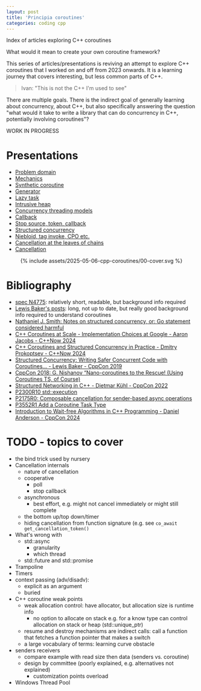 ```yaml
---
layout: post
title: 'Principia coroutines'
categories: coding cpp
---
```


Index of articles exploring C++ coroutines


What would it mean to create your own coroutine framework?

This series of articles/presentations is reviving an attempt to explore C++
coroutines that I worked on and off from 2023 onwards. It is a learning
journey that covers interesting, but less common parts of C++.

> Ivan: "This is not the C++ I'm used to see"

There are multiple goals. There is the indirect goal of generally learning
about concurrency, about C++, but also specifically answering the question
"what would it take to write a library that can do concurrency in C++,
potentially involving coroutines"?

WORK IN PROGRESS

# Presentations

- [Problem domain](/presentations/2025-05-06-coro-problem-domain.html)
- [Mechanics](/presentations/2025-05-11-coro-mechanics.html)
- [Synthetic coroutine](/presentations/2025-05-13-synthetic-coroutine.html)
- [Generator](/presentations/2025-05-20-generator.html)
- [Lazy task](/presentations/2025-05-24-lazy-task.html)
- [Intrusive heap](/presentations/2025-05-15-intrusive-heap.html)
- [Concurrency threading models](/presentations/2025-05-28-threading-models.html)
- [Callback](/presentations/2025-05-30-callback.html)
- [Stop source, token, callback](/presentations/2025-06-03-stop.html)
- [Structured concurrency](/presentations/2025-06-07-structured-concurrency.html)
- [Niebloid, tag invoke, CPO etc.](/presentations/2025-06-11-niebloid-cpo.html)
- [Cancellation at the leaves of chains](/presentations/2025-07-18-cancellation-leaves.html)
- [Cancellation](/presentations/2025-08-03-cancellation.html)

<div align="center">
{% include assets/2025-05-06-cpp-coroutines/00-cover.svg %}
</div>


# Bibliography

- [spec N4775](https://www.open-std.org/jtc1/sc22/wg21/docs/papers/2018/n4775.pdf):
relatively short, readable, but background info required
- [Lewis Baker's posts](https://lewissbaker.github.io/): long, not up to
date, but really good background info required to understand coroutines
- [Nathaniel J. Smith: Notes on structured concurrency, or: Go statement considered harmful](https://vorpus.org/blog/notes-on-structured-concurrency-or-go-statement-considered-harmful/)
- [C++ Coroutines at Scale - Implementation Choices at Google - Aaron Jacobs - C++Now 2024](https://www.youtube.com/watch?v=k-A12dpMYHo)
- [C++ Coroutines and Structured Concurrency in Practice - Dmitry Prokoptsev - C++Now 2024](https://www.youtube.com/watch?v=sWeOIS14Myg)
- [Structured Concurrency: Writing Safer Concurrent Code with Coroutines... - Lewis Baker - CppCon 2019](https://www.youtube.com/watch?v=1Wy5sq3s2rg)
- [CppCon 2018: G. Nishanov “Nano-coroutines to the Rescue! (Using Coroutines TS, of Course)](https://www.youtube.com/watch?v=j9tlJAqMV7U)
- [Structured Networking in C++ - Dietmar Kühl - CppCon 2022](https://www.youtube.com/watch?v=XaNajUp-sGY)
- [P2300R10 std::execution](https://www.open-std.org/jtc1/sc22/wg21/docs/papers/2024/p2300r10.html)
- [P2175R0: Composable cancellation for sender-based async operations](https://www.open-std.org/jtc1/sc22/wg21/docs/papers/2020/p2175r0.html#appendix-a-the-stop_when-algorithm)
- [P3552R1 Add a Coroutine Task Type](https://www.open-std.org/jtc1/sc22/wg21/docs/papers/2025/p3552r1.pdf)
- [Introduction to Wait-free Algorithms in C++ Programming - Daniel Anderson - CppCon 2024](https://www.youtube.com/watch?v=kPh8pod0-gk)

# TODO - topics to cover

- the bind trick used by nursery
- Cancellation internals
  - nature of cancellation
  - cooperative
    - poll
    - stop callback
  - asynchronous
    - best effort, e.g. might not cancel immediately or might still complete
  - the bottom up/top down/timer
  - hiding cancellation from function signature (e.g. see `co_await get_cancellation_token()`
- What's wrong with
  - std::async
    - granularity
    - which thread
  - std::future and std::promise
- Trampoline
- Timers
- context passing (adv/disadv):
  - explicit as an argument
  - buried
- C++ coroutine weak points
  - weak allocation control: have allocator, but allocation size is runtime
    info
    - no option to allocate on stack e.g. for a know type can control
      allocation on stack or heap (std::unique_ptr)
  - resume and destroy mechanisms are indirect calls: call a function that
    fetches a function pointer that makes a switch
  - a large vocabulary of terms: learning curve obstacle
- senders receivers
  - compare example with read size then data (senders vs. coroutine)
  - design by committee (poorly explained, e.g. alternatives not explained)
    - customization points overload
- Windows Thread Pool

